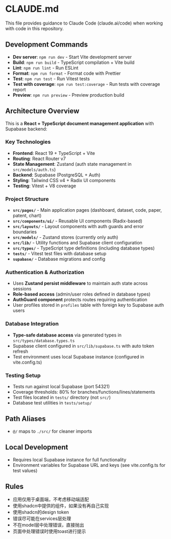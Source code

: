 # CLAUDE.md

This file provides guidance to Claude Code (claude.ai/code) when working with code in this repository.

## Development Commands

- **Dev server**: `npm run dev` - Start Vite development server
- **Build**: `npm run build` - TypeScript compilation + Vite build
- **Lint**: `npm run lint` - Run ESLint
- **Format**: `npm run format` - Format code with Prettier
- **Test**: `npm run test` - Run Vitest tests
- **Test with coverage**: `npm run test:coverage` - Run tests with coverage report
- **Preview**: `npm run preview` - Preview production build

## Architecture Overview

This is a **React + TypeScript document management application** with Supabase backend:

### Key Technologies

- **Frontend**: React 19 + TypeScript + Vite
- **Routing**: React Router v7
- **State Management**: Zustand (auth state management in `src/models/auth.ts`)
- **Backend**: Supabase (PostgreSQL + Auth)
- **Styling**: Tailwind CSS v4 + Radix UI components
- **Testing**: Vitest + V8 coverage

### Project Structure

- **`src/pages/`** - Main application pages (dashboard, dataset, code, paper, patent, chart)
- **`src/components/ui/`** - Reusable UI components (Radix-based)
- **`src/layouts/`** - Layout components with auth guards and error boundaries
- **`src/models/`** - Zustand stores (currently only auth)
- **`src/lib/`** - Utility functions and Supabase client configuration
- **`src/types/`** - TypeScript type definitions (including database types)
- **`tests/`** - Vitest test files with database setup
- **`supabase/`** - Database migrations and config

### Authentication & Authorization

- Uses **Zustand persist middleware** to maintain auth state across sessions
- **Role-based access** (admin/user roles defined in database types)
- **AuthGuard component** protects routes requiring authentication
- User profiles stored in `profiles` table with foreign key to Supabase auth users

### Database Integration

- **Type-safe database access** via generated types in `src/types/database.types.ts`
- Supabase client configured in `src/lib/supabase.ts` with auto token refresh
- Test environment uses local Supabase instance (configured in vite.config.ts)

### Testing Setup

- Tests run against local Supabase (port 54321)
- Coverage thresholds: 80% for branches/functions/lines/statements
- Test files located in `tests/` directory (not `src/`)
- Database test utilities in `tests/setup/`

## Path Aliases

- `@/` maps to `./src/` for cleaner imports

## Local Development

- Requires local Supabase instance for full functionality
- Environment variables for Supabase URL and keys (see vite.config.ts for test values)

## Rules

- 应用仅用于桌面端，不考虑移动端适配
- 使用shadcn中提供的组件，如果没有再自己实现
- 使用shadcn的design token
- 错误尽可能在services层处理
- 不在model层中处理错误，直接抛出
- 页面中处理错误时使用toast进行提示
